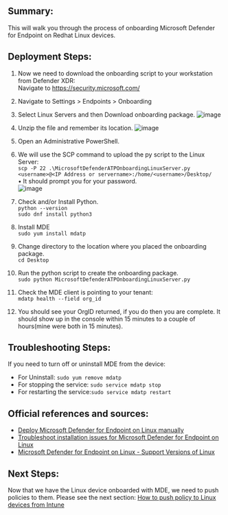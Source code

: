 ## Summary:
This will walk you through the process of onboarding Microsoft Defender for Endpoint on Redhat Linux devices.

## Deployment Steps:
1.	Now we need to download the onboarding script to your workstation from Defender XDR: <BR>
Navigate to https://security.microsoft.com/ 

2.	Navigate to Settings > Endpoints > Onboarding
3.	Select Linux Servers and then Download onboarding package.
![image](https://github.com/mattnovitsch/M365/assets/61195587/acf91c0a-5062-4162-b44e-c7e59550eeb0)

4.	Unzip the file and remember its location.
![image](https://github.com/mattnovitsch/M365/assets/61195587/e680826d-9bd5-4a03-a292-ece2abc3b61c)

5.	Open an Administrative PowerShell.
6.	We will use the SCP command to upload the py script to the Linux Server: <BR>
`scp -P 22 .\MicrosoftDefenderATPOnboardingLinuxServer.py <username>@<IP Address or servername>:/home/<username>/Desktop/`<BR>
•	It should prompt you for your password. <BR>
![image](https://github.com/mattnovitsch/M365/assets/61195587/6411db44-339e-460a-896d-c39c9c627e1b)

7.	Check and/or Install Python. <BR>
`python --version`<BR>
`sudo dnf install python3`
7.	Install MDE<BR>
`sudo yum install mdatp`
8.	Change directory to the location where you placed the onboarding package.<BR>
`cd Desktop`
9.	Run the python script to create the onboarding package.<BR>
`sudo python MicrosoftDefenderATPOnboardingLinuxServer.py`
10.	Check the MDE client is pointing to your tenant: <BR>
`mdatp health --field org_id`
 
11.	You should see your OrgID returned, if you do then you are complete. It should show up in the console within 15 minutes to a couple of hours(mine were both in 15 minutes).

## Troubleshooting Steps:
If you need to turn off or uninstall MDE from the device:
* For Uninstall: `sudo yum remove mdatp`
* For stopping the service: `sudo service mdatp stop`
* For restarting the service:`sudo service mdatp restart`

## Official references and sources:
* [Deploy Microsoft Defender for Endpoint on Linux manually](https://learn.microsoft.com/en-us/defender-endpoint/linux-install-manually#rhel-and-variants-centos-fedora-oracle-linux-amazon-linux-2-rocky-and-alma)<BR>
* [Troubleshoot installation issues for Microsoft Defender for Endpoint on Linux](https://learn.microsoft.com/en-us/defender-endpoint/linux-support-install)
* [Microsoft Defender for Endpoint on Linux - Support Versions of Linux](https://learn.microsoft.com/en-us/defender-endpoint/microsoft-defender-endpoint-linux#system-requirements)

## Next Steps:
Now that we have the Linux device onboarded with MDE, we need to push policies to them. Please see the next section: [How to push policy to Linux devices from Intune](https://github.com/mattnovitsch/M365/wiki/How-to-push-policy-to-Linux-devices-from-Intune)